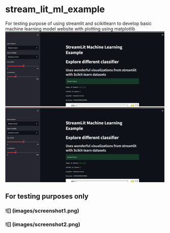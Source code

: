 # stream_lit_ml_example
For testing purpose of using streamlit and scikitlearn to develop basic machine learning model website with plotting using matplotlib
<br>
<img src="images/screenshot1.png" width= "500">
<br>
<img src="images/screenshot1.png" width= "500">
## For testing purposes only
### ![] (images/screenshot1.png)
### ![] (images/screenshot2.png)
